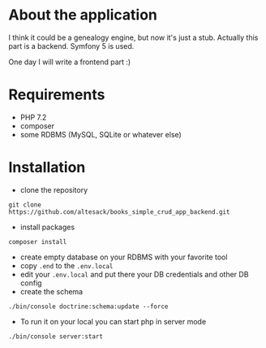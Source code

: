 # About the application
I think it could be a genealogy engine, but now it's just a stub. Actually this part is a backend. 
Symfony 5 is used.

One day I will write a frontend part :)

# Requirements
* PHP 7.2
* composer
* some RDBMS (MySQL, SQLite or whatever else)

# Installation

* clone the repository
```
git clone https://github.com/altesack/books_simple_crud_app_backend.git
```
* install packages
```
composer install
```
* create empty database on your RDBMS with your favorite tool
* copy `.end` to the `.env.local`
* edit your `.env.local` and put there your DB credentials and other DB config
* create the schema
```
./bin/console doctrine:schema:update --force
```
* To run it on your local you can start php in server mode
```
./bin/console server:start
```

